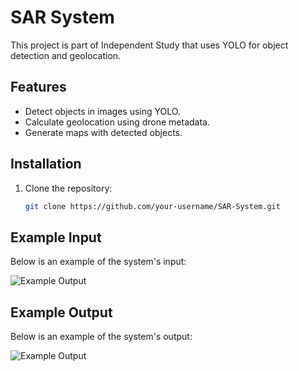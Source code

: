 # SAR System

This project is part of Independent Study that uses YOLO for object detection and geolocation.

## Features
- Detect objects in images using YOLO.
- Calculate geolocation using drone metadata.
- Generate maps with detected objects.

## Installation
1. Clone the repository:
   ```bash
   git clone https://github.com/your-username/SAR-System.git

## Example Input

Below is an example of the system's input:

![Example Output](test_image.JPG)

## Example Output

Below is an example of the system's output:

![Example Output](output_image.JPG)

